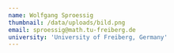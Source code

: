 ```yaml
---
name: Wolfgang Sproessig
thumbnail: /data/uploads/bild.png
email: sproessig@math.tu-freiberg.de
university: 'University of Freiberg, Germany'
---
```


